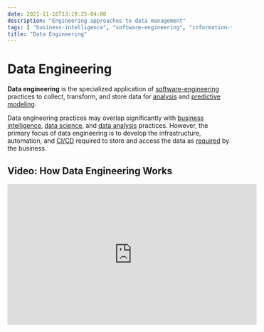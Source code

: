 ```yaml
---
date: 2021-11-16T13:19:25-04:00
description: "Engineering approaches to data management"
tags: [ "business-intelligence", "software-engineering", "information-technology", "data-teams" ]
title: "Data Engineering"
---
```


# Data Engineering

**Data engineering** is the specialized application of [software-engineering](software-engineering.md) practices to collect, transform, and store data for [analysis](data-analysis.md) and [predictive modeling](data-science.md).

Data engineering practices may overlap significantly with [business intelligence](business-intelligence.md), [data science](data-science.md), and [data analysis](data-analysis.md) practices. However, the primary focus of data engineering is to develop the infrastructure, automation, and [CI/CD](ci-cd.md) required to store and access the data as [required](requirements.md) by the business.

## Video: How Data Engineering Works

<iframe width="560" height="315" src="https://www.youtube.com/embed/qWru-b6m030" title="YouTube video player" frameborder="0" allow="accelerometer; autoplay; clipboard-write; encrypted-media; gyroscope; picture-in-picture" allowfullscreen></iframe>
